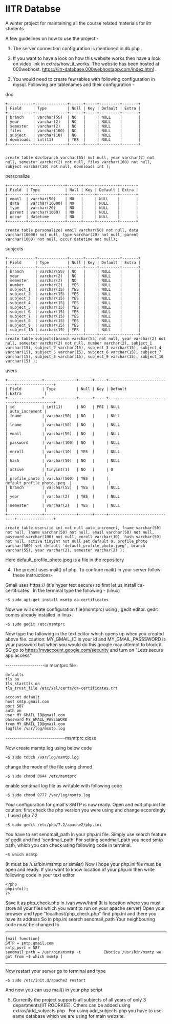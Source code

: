 # IITR Databse
A winter project for maintaining all the course related materials for iitr students. 

A few guidelines on how to use the project -

1. The server connection configuration is mentioned in db.php .

2. If you want to have a look on how this website works then have a look on video link in extras/how_it_works. The website has been hosted at 000webhost. https://iitr-database.000webhostapp.com/index.html .

3. You would need to create few tables with following configuration in mysql. Following are tablenames and their configuration -

doc

	+-----------+--------------+------+-----+---------+-------+
	| Field     | Type         | Null | Key | Default | Extra |
	+-----------+--------------+------+-----+---------+-------+
	| branch    | varchar(55)  | NO   |     | NULL    |       |
	| year      | varchar(2)   | NO   |     | NULL    |       |
	| semester  | varchar(2)   | NO   |     | NULL    |       |
	| files     | varchar(100) | NO   |     | NULL    |       |
	| subject   | varchar(10)  | NO   |     | NULL    |       |
	| downloads | int(11)      | YES  |     | NULL    |       |
	+-----------+--------------+------+-----+---------+-------+


	create table doc(branch varchar(55) not null, year varchar(2) not null, semester varchar(2) not null, files varchar(100) not null, subject varchar(10) not null, downloads int );

personalize
  
	+--------+----------------+------+-----+---------+-------+
	| Field  | Type           | Null | Key | Default | Extra |
	+--------+----------------+------+-----+---------+-------+
	| email  | varchar(50)    | NO   |     | NULL    |       |
	| data   | varchar(10000) | NO   |     | NULL    |       |
	| type   | varchar(20)    | NO   |     | NULL    |       |
	| parent | varchar(1000)  | NO   |     | NULL    |       |
	| occur  | datetime       | NO   |     | NULL    |       |
	+--------+----------------+------+-----+---------+-------+
	
	create table personalize( email varchar(50) not null, data varchar(10000) not null, type varchar(20) not null, parent varchar(1000) not null, occur datetime not null); 
	
  
subjects

	+------------+-------------+------+-----+---------+-------+
	| Field      | Type        | Null | Key | Default | Extra |
	+------------+-------------+------+-----+---------+-------+
	| branch     | varchar(55) | NO   |     | NULL    |       |
	| year       | varchar(2)  | NO   |     | NULL    |       |
	| semester   | varchar(2)  | NO   |     | NULL    |       |
	| number     | varchar(2)  | YES  |     | NULL    |       |
	| subject_1  | varchar(15) | YES  |     | NULL    |       |
	| subject_2  | varchar(15) | YES  |     | NULL    |       |
	| subject_3  | varchar(15) | YES  |     | NULL    |       |
	| subject_4  | varchar(15) | YES  |     | NULL    |       |
	| subject_5  | varchar(15) | YES  |     | NULL    |       |
	| subject_6  | varchar(15) | YES  |     | NULL    |       |
	| subject_7  | varchar(15) | YES  |     | NULL    |       |
	| subject_8  | varchar(15) | YES  |     | NULL    |       |
	| subject_9  | varchar(15) | YES  |     | NULL    |       |
	| subject_10 | varchar(15) | YES  |     | NULL    |       |
	+------------+-------------+------+-----+---------+-------+
	create table subjects(branch varchar(55) not null, year varchar(2) not null, semester varchar(2) not null, number varchar(2), subject_1 varchar(15), subject_2 varchar(15), subject_3 varchar(15), subject_4 varchar(15), subject_5 varchar(15), subject_6 varchar(15), subject_7 varchar(15), subject_8 varchar(15), subject_9 varchar(15), subject_10 varchar(15) );
  
users

	+---------------+--------------+------+-----+-----------------------------+----------------+
	| Field         | Type         | Null | Key | Default                     | Extra          |
	+---------------+--------------+------+-----+-----------------------------+----------------+
	| id            | int(11)      | NO   | PRI | NULL                        | auto_increment |
	| fname         | varchar(50)  | NO   |     | NULL                        |                |
	| lname         | varchar(50)  | NO   |     | NULL                        |                |
	| email         | varchar(50)  | NO   |     | NULL                        |                |
	| password      | varchar(100) | NO   |     | NULL                        |                |
	| enroll        | varchar(10)  | YES  |     | NULL                        |                |
	| hash          | varchar(50)  | NO   |     | NULL                        |                |
	| active        | tinyint(1)   | NO   |     | 0                           |                |
	| profile_photo | varchar(500) | YES  |     | default_profile_photo.jpeg  |                |
	| branch        | varchar(55)  | YES  |     | NULL                        |                |
	| year          | varchar(2)   | YES  |     | NULL                        |                |
	| semester      | varchar(2)   | YES  |     | NULL                        |                |
	+---------------+--------------+------+-----+-----------------------------+----------------+

	create table users(id int not null auto_increment, fname varchar(50) not null, lname varchar(50) not null, email varchar(50) not null, password varchar(100) not null, enroll varchar(10), hash varchar(50) not null, active tinyint not null set default 0, profile_photo varchar(500) set default 'default_profile_photo.jpeg', branch varchar(55), year varchar(2), semester varchar(2) );

  Here default_profile_photo.jpeg is a file in the repository
  
4. The project uses mail() of php. To confiure mail() in your server follow these instructions-

Gmail uses https:// (it's hyper text secure) so first let us install ca-certificates .
In the terminal type the following - (linux)

    ~$ sudo apt-get install msmtp ca-certificates

Now we will create configuration file(msmtprc) using , gedit editor.
gedit comes already installed in linux.

	~$ sudo gedit /etc/msmtprc

Now type the following in the text editor which opens up
when you created above file.
caution: MY_GMAIL_ID is your id and MY_GMAIL_PASSSWORD is your password but when you would do this
google may attempt to block it. SO go to https://myaccount.google.com/security and turn on "Less secure app access"

-------------------in msmtprc file

	defaults
	tls on
	tls_starttls on
	tls_trust_file /etc/ssl/certs/ca-certificates.crt

	account default
	host smtp.gmail.com
	port 587
	auth on
	user MY_GMAIL_ID@gmail.com
	password MY_GMAIL_PASSSWORD
	from MY_GMAIL_ID@gmail.com
	logfile /var/log/msmtp.log
-----------------------------msmtprc close

Now create msmtp.log
using below code

	~$ sudo touch /var/log/msmtp.log

change the mode of the file
using chmod

	~$ sudo chmod 0644 /etc/msmtprc

enable sendmail log file as writable
with following code

	~$ sudo chmod 0777 /var/log/msmtp.log

Your configuration for gmail's SMTP is now ready.
Open and edit php.ini file
caution: first check the php version you were using and change accordingly , I used php 7.2

	~$ sudo gedit /etc/php/7.2/apache2/php.ini

You have to set sendmail_path in your php.ini file. 
Simply use search feature of gedit and find 'sendmail_path'
For setting sendmail_path you need smtp path, which you can check
using following code in terminal.

	~$ which msmtp 

(It must be /usr/bin/msmtp or similar)
Now i hope your php.ini file must be open and ready. 
If you want to know location of your php.ini then write following code in your text editor

	<?php
	phpinfo();
	?>

Save it as php_check.php in /var/www/html (It is location where you must store all your files 
which you want to run on your apache server)
Open your browser and type "localhost/php_check.php"
find php.ini and there you have its address
So in php.ini search sendmail_path
Your neighbouring code must be changed to 

-----
	[mail function]
	SMTP = smtp.gmail.com
	smtp_port = 587
	sendmail_path = /usr/bin/msmtp -t          [Notice /usr/bin/msmtp we got from ~$ which msmtp ]
-----

Now restart your server
go to terminal and type

	~$ sudo /etc/init.d/apache2 restart

And now you can use mail() in your php script

5. Currently the project supports all subjects of all years of only 3 departments(IIT ROORKEE). Others can be added using extras/add_subjects.php . 
   For using add_subjects.php you have to use same database which we are using for main website.

